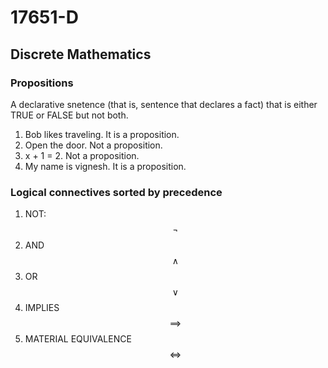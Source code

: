 # 17651-D

## Discrete Mathematics

### Propositions

A declarative snetence (that is, sentence that declares a fact) that is either TRUE or FALSE but not both.

1. Bob likes traveling. It is a proposition.
2. Open the door. Not a proposition.
3. x + 1 = 2. Not a proposition.
4. My name is vignesh. It is a proposition.

### Logical connectives sorted by precedence

1. NOT: $$\neg$$
2. AND $$\land$$
3. OR $$\lor$$
4. IMPLIES $$\implies$$
5. MATERIAL EQUIVALENCE $$\iff$$

### 
